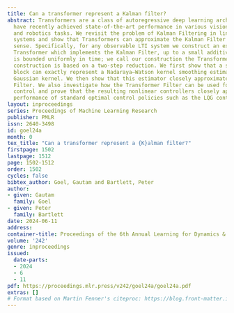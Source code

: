 ```yaml
---
title: Can a transformer represent a Kalman filter?
abstract: Transformers are a class of autoregressive deep learning architectures which
  have recently achieved state-of-the-art performance in various vision, language,
  and robotics tasks. We revisit the problem of Kalman Filtering in linear dynamical
  systems and show that Transformers can approximate the Kalman Filter in a strong
  sense. Specifically, for any observable LTI system we construct an explicit causally-masked
  Transformer which implements the Kalman Filter, up to a small additive error which
  is bounded uniformly in time; we call our construction the Transformer Filter. Our
  construction is based on a two-step reduction. We first show that a softmax self-attention
  block can exactly represent a Nadaraya–Watson kernel smoothing estimator with a
  Gaussian kernel. We then show that this estimator closely approximates the Kalman
  Filter. We also investigate how the Transformer Filter can be used for measurement-feedback
  control and prove that the resulting nonlinear controllers closely approximate the
  performance of standard optimal control policies such as the LQG controller.
layout: inproceedings
series: Proceedings of Machine Learning Research
publisher: PMLR
issn: 2640-3498
id: goel24a
month: 0
tex_title: "Can a transformer represent a {K}alman filter?"
firstpage: 1502
lastpage: 1512
page: 1502-1512
order: 1502
cycles: false
bibtex_author: Goel, Gautam and Bartlett, Peter
author:
- given: Gautam
  family: Goel
- given: Peter
  family: Bartlett
date: 2024-06-11
address:
container-title: Proceedings of the 6th Annual Learning for Dynamics & Control Conference
volume: '242'
genre: inproceedings
issued:
  date-parts:
  - 2024
  - 6
  - 11
pdf: https://proceedings.mlr.press/v242/goel24a/goel24a.pdf
extras: []
# Format based on Martin Fenner's citeproc: https://blog.front-matter.io/posts/citeproc-yaml-for-bibliographies/
---
```

